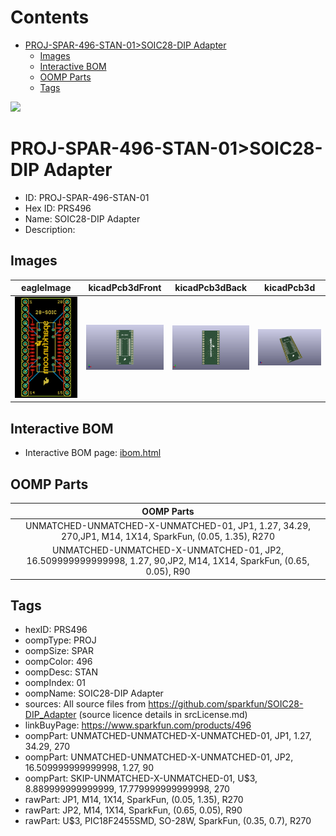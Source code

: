 



Contents
========

* [PROJ-SPAR-496-STAN-01>SOIC28-DIP Adapter](#proj-spar-496-stan-01soic28-dip-adapter)
	* [Images](#images)
	* [Interactive BOM](#interactive-bom)
	* [OOMP Parts](#oomp-parts)
	* [Tags](#tags)
  
![][im]
# PROJ-SPAR-496-STAN-01>SOIC28-DIP Adapter

- ID: PROJ-SPAR-496-STAN-01
- Hex ID: PRS496
- Name: SOIC28-DIP Adapter
- Description: 

## Images
  
  

|eagleImage|kicadPcb3dFront|kicadPcb3dBack|kicadPcb3d|
| :---: | :---: | :---: | :---: |
|[![eagleImage](eagleImage_140.png)](eagleImage_600.png)|[![kicadPcb3dFront](kicadPcb3dFront_140.png)](kicadPcb3dFront_600.png)|[![kicadPcb3dBack](kicadPcb3dBack_140.png)](kicadPcb3dBack_600.png)|[![kicadPcb3d](kicadPcb3d_140.png)](kicadPcb3d_600.png)|

## Interactive BOM

- Interactive BOM page: [ibom.html](kicad/bom/ibom.html)

## OOMP Parts
  

|OOMP Parts|
| :---: |
|UNMATCHED-UNMATCHED-X-UNMATCHED-01, JP1, 1.27, 34.29, 270,JP1, M14, 1X14, SparkFun, (0.05, 1.35), R270|
|UNMATCHED-UNMATCHED-X-UNMATCHED-01, JP2, 16.509999999999998, 1.27, 90,JP2, M14, 1X14, SparkFun, (0.65, 0.05), R90|

## Tags

- hexID: PRS496
- oompType: PROJ
- oompSize: SPAR
- oompColor: 496
- oompDesc: STAN
- oompIndex: 01
- oompName: SOIC28-DIP Adapter
- sources: All source files from https://github.com/sparkfun/SOIC28-DIP_Adapter (source licence details in srcLicense.md)
- linkBuyPage: https://www.sparkfun.com/products/496
- oompPart: UNMATCHED-UNMATCHED-X-UNMATCHED-01, JP1, 1.27, 34.29, 270
- oompPart: UNMATCHED-UNMATCHED-X-UNMATCHED-01, JP2, 16.509999999999998, 1.27, 90
- oompPart: SKIP-UNMATCHED-X-UNMATCHED-01, U$3, 8.889999999999999, 17.779999999999998, 270
- rawPart: JP1, M14, 1X14, SparkFun, (0.05, 1.35), R270
- rawPart: JP2, M14, 1X14, SparkFun, (0.65, 0.05), R90
- rawPart: U$3, PIC18F2455SMD, SO-28W, SparkFun, (0.35, 0.7), R270



[im]: kicadPcb3d_450.png
